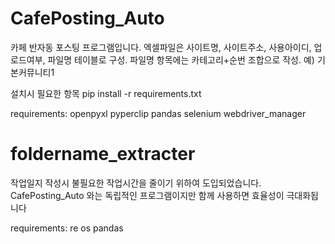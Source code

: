# CafePosting_Auto

카페 반자동 포스팅 프로그램입니다.
엑셀파일은 사이트명, 사이트주소, 사용아이디, 업로드여부, 파일명 테이블로 구성.
파일명 항목에는 카테고리+순번 조합으로 작성. 예) 기본커뮤니티1

설치시 필요한 항목
pip install -r requirements.txt

requirements:
openpyxl
pyperclip
pandas
selenium
webdriver_manager

# foldername_extracter

작업일지 작성시 불필요한 작업시간을 줄이기 위하여 도입되었습니다.
CafePosting_Auto 와는 독립적인 프로그램이지만 함께 사용하면 효율성이 극대화됩니다

requirements:
re
os
pandas
